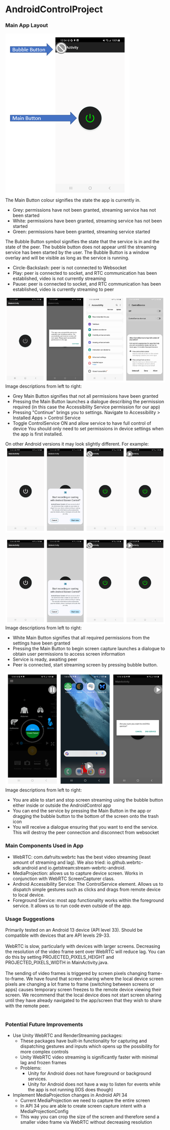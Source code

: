 # AndroidControlProject

### Main App Layout
![Main App Layout](/imgs/1_app_buttons.png) <br>
The Main Button colour signifies the state the app is currently in.
* Grey: permissions have not been granted, streaming service has not been started
* White: permissions have been granted, streaming service has not been started
* Green: permissions have been granted, streaming service started

The Bubble Button symbol signifies the state that the service is in and the state of the peer. The bubble button does not appear until the streaming service has been started by the user. 
The Bubble Button is a window overlay and will be visible as long as the service is running.
* Circle-Backslash: peer is not connected to Websocket
* Play: peer is connected to socket, and RTC communication has been established, video is not currently streaming
* Pause: peer is connected to socket, and RTC communication has been established, video is currently streaming to peer

![Enable Permissions](/imgs/2_accessibility_permissions.png) <br>
Image descriptions from left to right:
* Grey Main Button signifies that not all permissions have been granted
* Pressing the Main Button launches a dialogue describing the permission required (in this case the Accessibility Service permission for our app)
* Pressing "Continue" brings you to settings. Navigate to Accessibility > Installed Apps > Control Service
* Toggle ControlService ON and allow service to have full control of device
You should only need to set permissions in device settings when the app is first installed.

On other Android versions it may look slightly different. For example:
![Enable Permissions Older Android](/imgs/3_screen_share_permissions.png) <br>

![Enable Screen Sharing](/imgs/3_screen_share_permissions.png) <br>
Image descriptions from left to right:
* White Main Button signifies that all required permissions from the settings have been granted
* Pressing the Main Button to begin screen capture launches a dialogue to obtain user permissions to access screen information
* Service is ready, awaiting peer
* Peer is connected, start streaming screen by pressing bubble button. 

![End Service](/imgs/4_end_service.png) <br>
Image descriptions from left to right:
* You are able to start and stop screen streaming using the bubble button either inside or outside the AndroidControl app
* You can end the service by pressing the Main Button in the app or dragging the bubble button to the bottom of the screen onto the trash icon
* You will receive a dialogue ensuring that you want to end the service. This will destroy the peer connection and disconnect from websocket

### Main Components Used in App
* WebRTC: com.dafruits:webrtc has the best video streaming (least amount of streaming and lag). We also tried: io.github.webrtc-sdk:android and io.getstream:stream-webrtc-android.
* MediaProjection: allows us to capture device screen. Works in conjunction with WebRTC ScreenCapturer class.
* Android Accessibility Service: The ControlService element. Allows us to dispatch simple gestures such as clicks and drags from remote device to local device.
* Foreground Service: most app functionality works within the foreground service. It allows us to run code even outside of the app.

### Usage Suggestions
Primarily tested on an Android 13 device (API level 33). Should be compatible with devices that are API levels 29-33.
<br><br>
WebRTC is slow, particularly with devices with larger screens. 
Decreasing the resolution of the video frame sent over WebRTC will reduce lag. 
You can do this by setting PROJECTED_PIXELS_HEIGHT and PROJECTED_PIXELS_WIDTH in MainActivity.java. 
<br><br>
The sending of video frames is triggered by screen pixels changing frame-to-frame.
We have found that screen sharing where the local device screen pixels are changing a lot frame to frame 
(switching between screens or apps) causes temporary screen freezes to the remote device viewing their screen.
We recommend that the local device does not start screen sharing until they have already navigated to the app/screen that they wish to share with the remote peer.
<br><br>

### Potential Future Improvements
* Use Unity WebRTC and RenderStreaming packages:
  * These packages have built-in functionality for capturing and dispatching gestures and inputs which opens up the possibility for more complex controls
  * Unity WebRTC video streaming is significantly faster with minimal lag and frozen frames
  * Problems: 
    * Unity for Android does not have foreground or background services. 
    * Unity for Android does not have a way to listen for events while the app is not running (IOS does though)
* Implement MediaProjection changes in Android API 34
  * Current MediaProjection we need to capture the entire screen
  * In API 34 you are able to create screen capture intent with a MediaProjectionConfig
  * This way you can crop the size of the screen and therefore send a smaller video frame via WebRTC without decreasing resolution

